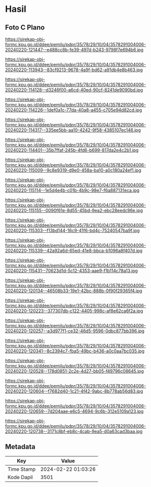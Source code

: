 # Hasil

## Foto C Plano

https://sirekap-obj-formc.kpu.go.id/ddee/pemilu/pdpr/35/78/29/10/04/3578291004006-20240220-121447--e488cc8b-fe39-497d-b243-9798f7e694b6.jpg

https://sirekap-obj-formc.kpu.go.id/ddee/pemilu/pdpr/35/78/29/10/04/3578291004006-20240220-113943--83cf9213-9678-4a9f-bd62-a91db4e8b463.jpg

https://sirekap-obj-formc.kpu.go.id/ddee/pemilu/pdpr/35/78/29/10/04/3578291004006-20240220-114128--d3246f00-a6cd-40ed-90cf-8241de9090bd.jpg

https://sirekap-obj-formc.kpu.go.id/ddee/pemilu/pdpr/35/78/29/10/04/3578291004006-20240220-114226--1def0a1c-77da-40a8-a455-c705e94d82cd.jpg

https://sirekap-obj-formc.kpu.go.id/ddee/pemilu/pdpr/35/78/29/10/04/3578291004006-20240220-114317--335ee5bb-aa10-4242-9f58-4385107ec146.jpg

https://sirekap-obj-formc.kpu.go.id/ddee/pemilu/pdpr/35/78/29/10/04/3578291004006-20240220-114401--35b7ffaf-245b-4fd6-b699-817da2e4c2b1.jpg

https://sirekap-obj-formc.kpu.go.id/ddee/pemilu/pdpr/35/78/29/10/04/3578291004006-20240220-115009--9c8e9319-d9e0-458a-ba10-a0c180a24ef1.jpg

https://sirekap-obj-formc.kpu.go.id/ddee/pemilu/pdpr/35/78/29/10/04/3578291004006-20240220-115114--1e5d4e4b-c01b-4b9c-98e7-f6a887131eca.jpg

https://sirekap-obj-formc.kpu.go.id/ddee/pemilu/pdpr/35/78/29/10/04/3578291004006-20240220-115155--0090f61e-8d55-45bd-9ea2-ebc28eedc96e.jpg

https://sirekap-obj-formc.kpu.go.id/ddee/pemilu/pdpr/35/78/29/10/04/3578291004006-20240220-115303--f13bd144-16c9-41f6-bd4c-75240547ba9f.jpg

https://sirekap-obj-formc.kpu.go.id/ddee/pemilu/pdpr/35/78/29/10/04/3578291004006-20240220-115339--42a92a6d-65ed-41e8-bbca-b1096a8f407d.jpg

https://sirekap-obj-formc.kpu.go.id/ddee/pemilu/pdpr/35/78/29/10/04/3578291004006-20240220-115431--70623d1d-5c12-4353-aae9-f1b114c78a13.jpg

https://sirekap-obj-formc.kpu.go.id/ddee/pemilu/pdpr/35/78/29/10/04/3578291004006-20240220-120134--46508b33-19e1-42bc-888b-0f90f29365f4.jpg

https://sirekap-obj-formc.kpu.go.id/ddee/pemilu/pdpr/35/78/29/10/04/3578291004006-20240220-120223--377307db-c122-4405-998c-af8e62ca6f2a.jpg

https://sirekap-obj-formc.kpu.go.id/ddee/pemilu/pdpr/35/78/29/10/04/3578291004006-20240220-120257--a3d977f1-ce32-46d5-9596-0dbc877bb396.jpg

https://sirekap-obj-formc.kpu.go.id/ddee/pemilu/pdpr/35/78/29/10/04/3578291004006-20240220-120341--8c2394c7-fba5-49bc-b436-a0c0aa7bc035.jpg

https://sirekap-obj-formc.kpu.go.id/ddee/pemilu/pdpr/35/78/29/10/04/3578291004006-20240220-120528--178d0851-2c2e-4d27-bb05-f49796c08645.jpg

https://sirekap-obj-formc.kpu.go.id/ddee/pemilu/pdpr/35/78/29/10/04/3578291004006-20240220-120604--f7682d40-1c21-4f42-9abc-8b778ab56d83.jpg

https://sirekap-obj-formc.kpu.go.id/ddee/pemilu/pdpr/35/78/29/10/04/3578291004006-20240220-120659--7d204aae-e6c5-4694-9c6b-312e5109a123.jpg

https://sirekap-obj-formc.kpu.go.id/ddee/pemilu/pdpr/35/78/29/10/04/3578291004006-20240220-120738--3171c8bf-eb8c-4cab-9ea5-d0a63cad3baa.jpg


## Metadata

| Key        | Value               |
| ---------- | ------------------- |
| Time Stamp | 2024-02-22 01:03:26 |
| Kode Dapil | 3501                |



